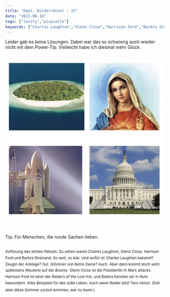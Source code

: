 ```yaml
---
title: "Dept. Bilderrätsel – 22"
date: "2023-06-18"
tags: ["levity","picpuzzle"]
keywords: ["Charles Laughton","Glenn Close","Harrison Ford","Barbra Streisand"]
---
```

Leider gab es keine Lösungen. Dabei war das so schwierig auch wieder nicht mit dem Power-Tip. Vielleicht habe ich diesmal mehr Glück.

<br/>

<img  src="/assets/img/picpuzzle22.webp" alt="Bilderrätsel22 ">

<br/>
<br/>
<br/>

Tip: Für Menschen, die runde Sachen lieben.
<br/>
<br/>

<sup>Auflösung des letzten Rätsels: Zu sehen waren Charles Laughton, Glenn Close, Harrison Ford und Barbra Streisand. So weit, so klar. Und wofür ist Charles Laughton bekannt? Zeugin der Anklage? Gut. Glöckner von Notre Dame? Auch. Aber dann kommt doch wohl spätestens Meuterei auf der <i>Bounty</i>. Glenn Close ist die Präsidentin in <i>Mars</i> attacks. Harrison Ford ist einer der <i>Raider</i>s of the Lost Ark, und Barbra konnten wir in <i>Nuts</i> bewundern. Alles Beispiele für das süße Leben. Auch wenn Raider jetzt Twix heisst. (Soll aber diese Sommer zurück kommen, war zu lesen.)
<sup>
